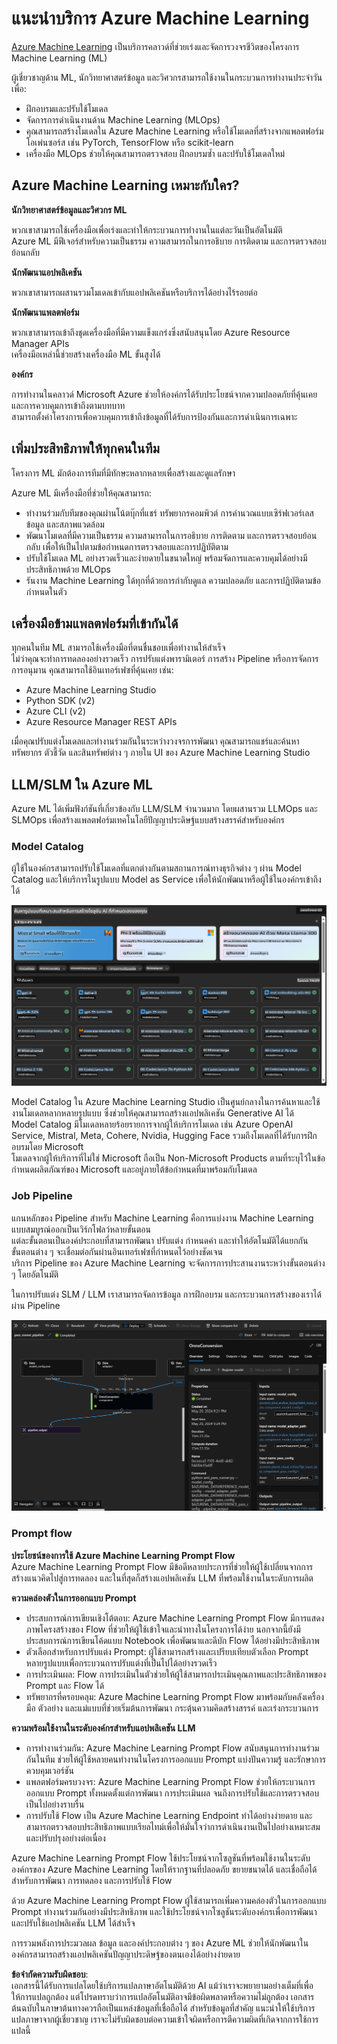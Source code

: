 # **แนะนำบริการ Azure Machine Learning**

[Azure Machine Learning](https://ml.azure.com?WT.mc_id=aiml-138114-kinfeylo) เป็นบริการคลาวด์ที่ช่วยเร่งและจัดการวงจรชีวิตของโครงการ Machine Learning (ML)

ผู้เชี่ยวชาญด้าน ML, นักวิทยาศาสตร์ข้อมูล และวิศวกรสามารถใช้งานในกระบวนการทำงานประจำวันเพื่อ:

- ฝึกอบรมและปรับใช้โมเดล  
- จัดการการดำเนินงานด้าน Machine Learning (MLOps)  
- คุณสามารถสร้างโมเดลใน Azure Machine Learning หรือใช้โมเดลที่สร้างจากแพลตฟอร์มโอเพ่นซอร์ส เช่น PyTorch, TensorFlow หรือ scikit-learn  
- เครื่องมือ MLOps ช่วยให้คุณสามารถตรวจสอบ ฝึกอบรมซ้ำ และปรับใช้โมเดลใหม่  

## Azure Machine Learning เหมาะกับใคร?

**นักวิทยาศาสตร์ข้อมูลและวิศวกร ML**

พวกเขาสามารถใช้เครื่องมือเพื่อเร่งและทำให้กระบวนการทำงานในแต่ละวันเป็นอัตโนมัติ  
Azure ML มีฟีเจอร์สำหรับความเป็นธรรม ความสามารถในการอธิบาย การติดตาม และการตรวจสอบย้อนกลับ  

**นักพัฒนาแอปพลิเคชัน**

พวกเขาสามารถผสานรวมโมเดลเข้ากับแอปพลิเคชันหรือบริการได้อย่างไร้รอยต่อ  

**นักพัฒนาแพลตฟอร์ม**

พวกเขาสามารถเข้าถึงชุดเครื่องมือที่มีความแข็งแกร่งซึ่งสนับสนุนโดย Azure Resource Manager APIs  
เครื่องมือเหล่านี้ช่วยสร้างเครื่องมือ ML ขั้นสูงได้  

**องค์กร**

การทำงานในคลาวด์ Microsoft Azure ช่วยให้องค์กรได้รับประโยชน์จากความปลอดภัยที่คุ้นเคยและการควบคุมการเข้าถึงตามบทบาท  
สามารถตั้งค่าโครงการเพื่อควบคุมการเข้าถึงข้อมูลที่ได้รับการป้องกันและการดำเนินการเฉพาะ  

## เพิ่มประสิทธิภาพให้ทุกคนในทีม  
โครงการ ML มักต้องการทีมที่มีทักษะหลากหลายเพื่อสร้างและดูแลรักษา  

Azure ML มีเครื่องมือที่ช่วยให้คุณสามารถ:  
- ทำงานร่วมกับทีมของคุณผ่านโน้ตบุ๊กที่แชร์ ทรัพยากรคอมพิวต์ การคำนวณแบบเซิร์ฟเวอร์เลส ข้อมูล และสภาพแวดล้อม  
- พัฒนาโมเดลที่มีความเป็นธรรม ความสามารถในการอธิบาย การติดตาม และการตรวจสอบย้อนกลับ เพื่อให้เป็นไปตามข้อกำหนดการตรวจสอบและการปฏิบัติตาม  
- ปรับใช้โมเดล ML อย่างรวดเร็วและง่ายดายในขนาดใหญ่ พร้อมจัดการและควบคุมได้อย่างมีประสิทธิภาพด้วย MLOps  
- รันงาน Machine Learning ได้ทุกที่ด้วยการกำกับดูแล ความปลอดภัย และการปฏิบัติตามข้อกำหนดในตัว  

## เครื่องมือข้ามแพลตฟอร์มที่เข้ากันได้  

ทุกคนในทีม ML สามารถใช้เครื่องมือที่ตนชื่นชอบเพื่อทำงานให้สำเร็จ  
ไม่ว่าคุณจะทำการทดลองอย่างรวดเร็ว การปรับแต่งพารามิเตอร์ การสร้าง Pipeline หรือการจัดการการอนุมาน คุณสามารถใช้อินเทอร์เฟซที่คุ้นเคย เช่น:  
- Azure Machine Learning Studio  
- Python SDK (v2)  
- Azure CLI (v2)  
- Azure Resource Manager REST APIs  

เมื่อคุณปรับแต่งโมเดลและทำงานร่วมกันในระหว่างวงจรการพัฒนา คุณสามารถแชร์และค้นหาทรัพยากร ตัวชี้วัด และสินทรัพย์ต่าง ๆ ภายใน UI ของ Azure Machine Learning Studio  

## **LLM/SLM ใน Azure ML**

Azure ML ได้เพิ่มฟังก์ชันที่เกี่ยวข้องกับ LLM/SLM จำนวนมาก โดยผสานรวม LLMOps และ SLMOps เพื่อสร้างแพลตฟอร์มเทคโนโลยีปัญญาประดิษฐ์แบบสร้างสรรค์สำหรับองค์กร  

### **Model Catalog**

ผู้ใช้ในองค์กรสามารถปรับใช้โมเดลที่แตกต่างกันตามสถานการณ์ทางธุรกิจต่าง ๆ ผ่าน Model Catalog และให้บริการในรูปแบบ Model as Service เพื่อให้นักพัฒนาหรือผู้ใช้ในองค์กรเข้าถึงได้  

![models](../../../../translated_images/models.2450411eac222e539ffb55785a8f550d01be1030bd8eb67c9c4f9ae4ca5d64be.th.png)

Model Catalog ใน Azure Machine Learning Studio เป็นศูนย์กลางในการค้นหาและใช้งานโมเดลหลากหลายรูปแบบ ซึ่งช่วยให้คุณสามารถสร้างแอปพลิเคชัน Generative AI ได้  
Model Catalog มีโมเดลหลายร้อยรายการจากผู้ให้บริการโมเดล เช่น Azure OpenAI Service, Mistral, Meta, Cohere, Nvidia, Hugging Face รวมถึงโมเดลที่ได้รับการฝึกอบรมโดย Microsoft  
โมเดลจากผู้ให้บริการที่ไม่ใช่ Microsoft ถือเป็น Non-Microsoft Products ตามที่ระบุไว้ในข้อกำหนดผลิตภัณฑ์ของ Microsoft และอยู่ภายใต้ข้อกำหนดที่มาพร้อมกับโมเดล  

### **Job Pipeline**

แกนหลักของ Pipeline สำหรับ Machine Learning คือการแบ่งงาน Machine Learning แบบสมบูรณ์ออกเป็นเวิร์กโฟลว์หลายขั้นตอน  
แต่ละขั้นตอนเป็นองค์ประกอบที่สามารถพัฒนา ปรับแต่ง กำหนดค่า และทำให้อัตโนมัติได้แยกกัน  
ขั้นตอนต่าง ๆ จะเชื่อมต่อกันผ่านอินเทอร์เฟซที่กำหนดไว้อย่างชัดเจน  
บริการ Pipeline ของ Azure Machine Learning จะจัดการการประสานงานระหว่างขั้นตอนต่าง ๆ โดยอัตโนมัติ  

ในการปรับแต่ง SLM / LLM เราสามารถจัดการข้อมูล การฝึกอบรม และกระบวนการสร้างของเราได้ผ่าน Pipeline  

![finetuning](../../../../translated_images/finetuning.b52e4aa971dfd8d3c668db913a2b419380533bd3a920d227ec19c078b7b3f309.th.png)

### **Prompt flow**

**ประโยชน์ของการใช้ Azure Machine Learning Prompt Flow**  
Azure Machine Learning Prompt Flow มีข้อดีหลายประการที่ช่วยให้ผู้ใช้เปลี่ยนจากการสร้างแนวคิดไปสู่การทดลอง และในที่สุดก็สร้างแอปพลิเคชัน LLM ที่พร้อมใช้งานในระดับการผลิต  

**ความคล่องตัวในการออกแบบ Prompt**

- ประสบการณ์การเขียนเชิงโต้ตอบ: Azure Machine Learning Prompt Flow มีการแสดงภาพโครงสร้างของ Flow ที่ช่วยให้ผู้ใช้เข้าใจและนำทางในโครงการได้ง่าย นอกจากนี้ยังมีประสบการณ์การเขียนโค้ดแบบ Notebook เพื่อพัฒนาและดีบัก Flow ได้อย่างมีประสิทธิภาพ  
- ตัวเลือกสำหรับการปรับแต่ง Prompt: ผู้ใช้สามารถสร้างและเปรียบเทียบตัวเลือก Prompt หลายรูปแบบเพื่อกระบวนการปรับแต่งที่เป็นไปได้อย่างรวดเร็ว  
- การประเมินผล: Flow การประเมินในตัวช่วยให้ผู้ใช้สามารถประเมินคุณภาพและประสิทธิภาพของ Prompt และ Flow ได้  
- ทรัพยากรที่ครอบคลุม: Azure Machine Learning Prompt Flow มาพร้อมกับคลังเครื่องมือ ตัวอย่าง และแม่แบบที่ช่วยเริ่มต้นการพัฒนา กระตุ้นความคิดสร้างสรรค์ และเร่งกระบวนการ  

**ความพร้อมใช้งานในระดับองค์กรสำหรับแอปพลิเคชัน LLM**

- การทำงานร่วมกัน: Azure Machine Learning Prompt Flow สนับสนุนการทำงานร่วมกันในทีม ช่วยให้ผู้ใช้หลายคนทำงานในโครงการออกแบบ Prompt แบ่งปันความรู้ และรักษาการควบคุมเวอร์ชัน  
- แพลตฟอร์มครบวงจร: Azure Machine Learning Prompt Flow ช่วยให้กระบวนการออกแบบ Prompt ทั้งหมดตั้งแต่การพัฒนา การประเมินผล จนถึงการปรับใช้และการตรวจสอบเป็นไปอย่างราบรื่น  
- การปรับใช้ Flow เป็น Azure Machine Learning Endpoint ทำได้อย่างง่ายดาย และสามารถตรวจสอบประสิทธิภาพแบบเรียลไทม์เพื่อให้มั่นใจว่าการดำเนินงานเป็นไปอย่างเหมาะสมและปรับปรุงอย่างต่อเนื่อง  

Azure Machine Learning Prompt Flow ใช้ประโยชน์จากโซลูชันที่พร้อมใช้งานในระดับองค์กรของ Azure Machine Learning โดยให้รากฐานที่ปลอดภัย ขยายขนาดได้ และเชื่อถือได้สำหรับการพัฒนา การทดลอง และการปรับใช้ Flow  

ด้วย Azure Machine Learning Prompt Flow ผู้ใช้สามารถเพิ่มความคล่องตัวในการออกแบบ Prompt ทำงานร่วมกันอย่างมีประสิทธิภาพ และใช้ประโยชน์จากโซลูชันระดับองค์กรเพื่อการพัฒนาและปรับใช้แอปพลิเคชัน LLM ได้สำเร็จ  

การรวมพลังการประมวลผล ข้อมูล และองค์ประกอบต่าง ๆ ของ Azure ML ช่วยให้นักพัฒนาในองค์กรสามารถสร้างแอปพลิเคชันปัญญาประดิษฐ์ของตนเองได้อย่างง่ายดาย  

**ข้อจำกัดความรับผิดชอบ**:  
เอกสารนี้ได้รับการแปลโดยใช้บริการแปลภาษาอัตโนมัติด้วย AI แม้ว่าเราจะพยายามอย่างเต็มที่เพื่อให้การแปลถูกต้อง แต่โปรดทราบว่าการแปลอัตโนมัติอาจมีข้อผิดพลาดหรือความไม่ถูกต้อง เอกสารต้นฉบับในภาษาต้นทางควรถือเป็นแหล่งข้อมูลที่เชื่อถือได้ สำหรับข้อมูลที่สำคัญ แนะนำให้ใช้บริการแปลภาษาจากผู้เชี่ยวชาญ เราจะไม่รับผิดชอบต่อความเข้าใจผิดหรือการตีความผิดที่เกิดจากการใช้การแปลนี้